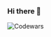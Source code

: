 ### Hi there 👋

![Codewars](https://github.r2v.ch/codewars?user=spormuv&top_languages=true&stroke=%23b362ff&theme=purple_dark)
